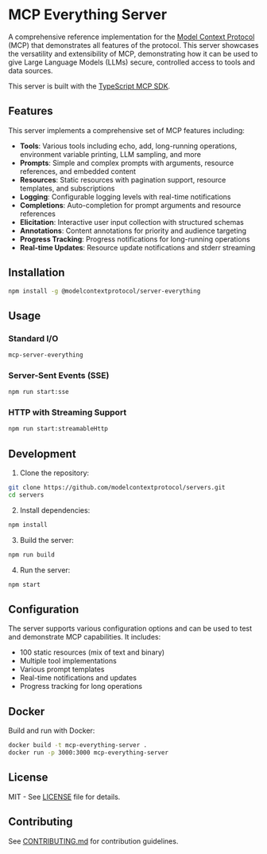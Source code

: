 # MCP Everything Server

A comprehensive reference implementation for the [Model Context Protocol](https://modelcontextprotocol.io/) (MCP) that demonstrates all features of the protocol. This server showcases the versatility and extensibility of MCP, demonstrating how it can be used to give Large Language Models (LLMs) secure, controlled access to tools and data sources.

This server is built with the [TypeScript MCP SDK](https://github.com/modelcontextprotocol/typescript-sdk).

## Features

This server implements a comprehensive set of MCP features including:

- **Tools**: Various tools including echo, add, long-running operations, environment variable printing, LLM sampling, and more
- **Prompts**: Simple and complex prompts with arguments, resource references, and embedded content
- **Resources**: Static resources with pagination support, resource templates, and subscriptions
- **Logging**: Configurable logging levels with real-time notifications
- **Completions**: Auto-completion for prompt arguments and resource references
- **Elicitation**: Interactive user input collection with structured schemas
- **Annotations**: Content annotations for priority and audience targeting
- **Progress Tracking**: Progress notifications for long-running operations
- **Real-time Updates**: Resource update notifications and stderr streaming

## Installation

```bash
npm install -g @modelcontextprotocol/server-everything
```

## Usage

### Standard I/O
```bash
mcp-server-everything
```

### Server-Sent Events (SSE)
```bash
npm run start:sse
```

### HTTP with Streaming Support
```bash
npm run start:streamableHttp
```

## Development

1. Clone the repository:
```bash
git clone https://github.com/modelcontextprotocol/servers.git
cd servers
```

2. Install dependencies:
```bash
npm install
```

3. Build the server:
```bash
npm run build
```

4. Run the server:
```bash
npm start
```

## Configuration

The server supports various configuration options and can be used to test and demonstrate MCP capabilities. It includes:

- 100 static resources (mix of text and binary)
- Multiple tool implementations
- Various prompt templates
- Real-time notifications and updates
- Progress tracking for long operations

## Docker

Build and run with Docker:

```bash
docker build -t mcp-everything-server .
docker run -p 3000:3000 mcp-everything-server
```

## License

MIT - See [LICENSE](LICENSE) file for details.

## Contributing

See [CONTRIBUTING.md](CONTRIBUTING.md) for contribution guidelines.
